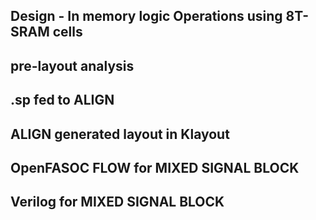 ## Design - In memory logic Operations using 8T-SRAM cells




## pre-layout analysis






## .sp fed to ALIGN





## ALIGN generated layout in Klayout




## OpenFASOC FLOW for MIXED SIGNAL BLOCK




## Verilog for MIXED SIGNAL BLOCK







